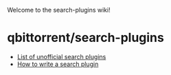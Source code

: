 Welcome to the search-plugins wiki!

# qbittorrent/search-plugins
* [List of unofficial search plugins](wiki/Unofficial-search-plugins)
* [How to write a search plugin](wiki/How-to-write-a-search-plugin)
